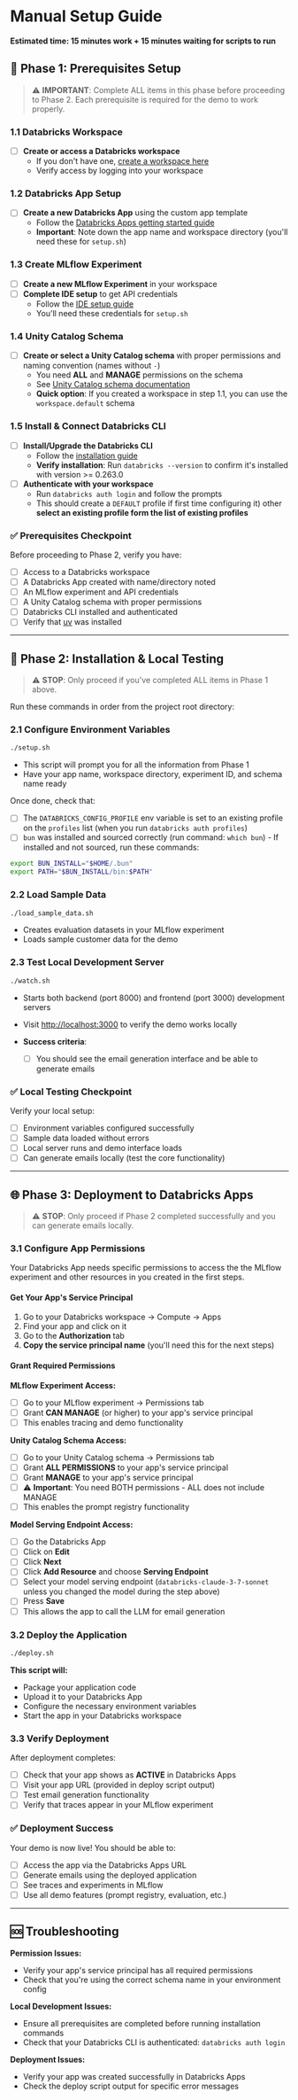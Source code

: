 # Manual Setup Guide

**Estimated time: 15 minutes work + 15 minutes waiting for scripts to run**

## 🔧 Phase 1: Prerequisites Setup

> ⚠️ **IMPORTANT**: Complete ALL items in this phase before proceeding to Phase 2. Each prerequisite is required for the demo to work properly.

### 1.1 Databricks Workspace

- [ ] **Create or access a Databricks workspace**
  - If you don't have one, [create a workspace here](https://signup.databricks.com/?destination_url=/ml/experiments-signup?source=TRY_MLFLOW&dbx_source=TRY_MLFLOW&signup_experience_step=EXPRESS&provider=MLFLOW&utm_source=email_demo_github)
  - Verify access by logging into your workspace

### 1.2 Databricks App Setup

- [ ] **Create a new Databricks App** using the custom app template
  - Follow the [Databricks Apps getting started guide](https://docs.databricks.com/aws/en/dev-tools/databricks-apps/get-started)
  - **Important**: Note down the app name and workspace directory (you'll need these for `setup.sh`)

### 1.3 Create MLflow Experiment

- [ ] **Create a new MLflow Experiment** in your workspace
- [ ] **Complete IDE setup** to get API credentials
  - Follow the [IDE setup guide](https://docs.databricks.com/aws/en/mlflow3/genai/getting-started/connect-environment)
  - You'll need these credentials for `setup.sh`

### 1.4 Unity Catalog Schema

- [ ] **Create or select a Unity Catalog schema** with proper permissions and naming convention (names without `-`)
  - You need **ALL** and **MANAGE** permissions on the schema
  - See [Unity Catalog schema documentation](https://docs.databricks.com/aws/en/schemas/create-schema)
  - **Quick option**: If you created a workspace in step 1.1, you can use the `workspace.default` schema

### 1.5 Install & Connect Databricks CLI

- [ ] **Install/Upgrade the Databricks CLI**
  - Follow the [installation guide](https://docs.databricks.com/aws/en/dev-tools/cli/install)
  - **Verify installation**: Run `databricks --version` to confirm it's installed with version >= 0.263.0
- [ ] **Authenticate with your workspace**
  - Run `databricks auth login` and follow the prompts
  - This should create a `DEFAULT` profile if first time configuring it) other **select an existing profile form the list of existing profiles**

### ✅ Prerequisites Checkpoint

Before proceeding to Phase 2, verify you have:

- [ ] Access to a Databricks workspace
- [ ] A Databricks App created with name/directory noted
- [ ] An MLflow experiment and API credentials
- [ ] A Unity Catalog schema with proper permissions
- [ ] Databricks CLI installed and authenticated
- [ ] Verify that [uv](https://docs.astral.sh/uv/getting-started/installation/) was installed

---

## 🚀 Phase 2: Installation & Local Testing

> ⚠️ **STOP**: Only proceed if you've completed ALL items in Phase 1 above.

Run these commands in order from the project root directory:

### 2.1 Configure Environment Variables

```bash
./setup.sh
```

- This script will prompt you for all the information from Phase 1
- Have your app name, workspace directory, experiment ID, and schema name ready

Once done, check that:
- [ ] The `DATABRICKS_CONFIG_PROFILE` env variable is set to an existing profile on the `profiles` list (when you run `databricks auth profiles`) 
- [ ] `bun` was installed and sourced correctly (run command: `which bun`) - If installed and not sourced, run these commands:
```bash
export BUN_INSTALL="$HOME/.bun"
export PATH="$BUN_INSTALL/bin:$PATH"
```

### 2.2 Load Sample Data

```bash
./load_sample_data.sh
```

- Creates evaluation datasets in your MLflow experiment
- Loads sample customer data for the demo

### 2.3 Test Local Development Server

```bash
./watch.sh
```

- Starts both backend (port 8000) and frontend (port 3000) development servers
- Visit [http://localhost:3000](http://localhost:3000) to verify the demo works locally

- **Success criteria**:
  - [ ] You should see the email generation interface and be able to generate emails

### ✅ Local Testing Checkpoint

Verify your local setup:

- [ ] Environment variables configured successfully
- [ ] Sample data loaded without errors
- [ ] Local server runs and demo interface loads
- [ ] Can generate emails locally (test the core functionality)

---

## 🌐 Phase 3: Deployment to Databricks Apps

> ⚠️ **STOP**: Only proceed if Phase 2 completed successfully and you can generate emails locally.

### 3.1 Configure App Permissions

Your Databricks App needs specific permissions to access the the MLflow experiment and other resources in you created in the first steps.

#### Get Your App's Service Principal

1. Go to your Databricks workspace → Compute → Apps
2. Find your app and click on it
3. Go to the **Authorization** tab
4. **Copy the service principal name** (you'll need this for the next steps)

#### Grant Required Permissions

**MLflow Experiment Access:**

- [ ] Go to your MLflow experiment → Permissions tab
- [ ] Grant **CAN MANAGE** (or higher) to your app's service principal
- [ ] This enables tracing and demo functionality

**Unity Catalog Schema Access:**

- [ ] Go to your Unity Catalog schema → Permissions tab
- [ ] Grant **ALL PERMISSIONS** to your app's service principal
- [ ] Grant **MANAGE** to your app's service principal
- [ ] ⚠️ **Important**: You need BOTH permissions - ALL does not include MANAGE
- [ ] This enables the prompt registry functionality

**Model Serving Endpoint Access:**

- [ ] Go the Databricks App
- [ ] Click on **Edit**
- [ ] Click **Next**
- [ ] Click **Add Resource** and choose **Serving Endpoint**
- [ ] Select your model serving endpoint (`databricks-claude-3-7-sonnet` unless you changed the model during the step above)
- [ ] Press **Save**
- [ ] This allows the app to call the LLM for email generation

### 3.2 Deploy the Application

```bash
./deploy.sh
```

**This script will:**

- Package your application code
- Upload it to your Databricks App
- Configure the necessary environment variables
- Start the app in your Databricks workspace

### 3.3 Verify Deployment

After deployment completes:

- [ ] Check that your app shows as **ACTIVE** in Databricks Apps
- [ ] Visit your app URL (provided in deploy script output)
- [ ] Test email generation functionality
- [ ] Verify that traces appear in your MLflow experiment

### ✅ Deployment Success

Your demo is now live! You should be able to:

- [ ] Access the app via the Databricks Apps URL
- [ ] Generate emails using the deployed application
- [ ] See traces and experiments in MLflow
- [ ] Use all demo features (prompt registry, evaluation, etc.)

---

## 🆘 Troubleshooting

**Permission Issues:**

- Verify your app's service principal has all required permissions
- Check that you're using the correct schema name in your environment config

**Local Development Issues:**

- Ensure all prerequisites are completed before running installation commands
- Check that your Databricks CLI is authenticated: `databricks auth login`

**Deployment Issues:**

- Verify your app was created successfully in Databricks Apps
- Check the deploy script output for specific error messages